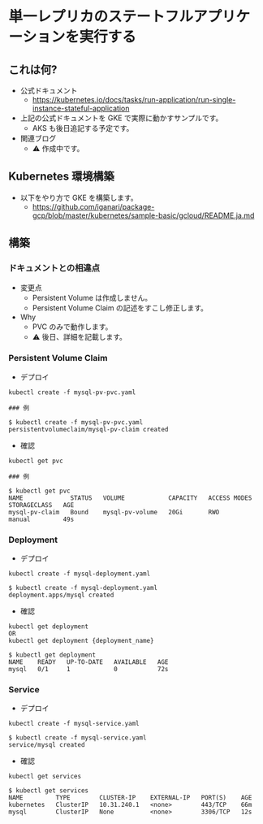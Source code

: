 # 単一レプリカのステートフルアプリケーションを実行する

## これは何?

+ 公式ドキュメント
  + https://kubernetes.io/docs/tasks/run-application/run-single-instance-stateful-application
+ 上記の公式ドキュメントを GKE で実際に動かすサンプルです。
  + AKS も後日追記する予定です。
+ 関連ブログ
  + :warning: 作成中です。

## Kubernetes 環境構築

+ 以下をやり方で GKE を構築します。
  + https://github.com/iganari/package-gcp/blob/master/kubernetes/sample-basic/gcloud/README.ja.md

## 構築

### ドキュメントとの相違点

+ 変更点
  + Persistent Volume は作成しません。
  + Persistent Volume Claim の記述をすこし修正します。
+ Why
  + PVC のみで動作します。
  + :warning: 後日、詳細を記載します。

### Persistent Volume Claim

+ デプロイ

```
kubectl create -f mysql-pv-pvc.yaml
```
```
### 例

$ kubectl create -f mysql-pv-pvc.yaml
persistentvolumeclaim/mysql-pv-claim created
```

+ 確認

```
kubectl get pvc
```
```
### 例

$ kubectl get pvc
NAME             STATUS   VOLUME            CAPACITY   ACCESS MODES   STORAGECLASS   AGE
mysql-pv-claim   Bound    mysql-pv-volume   20Gi       RWO            manual         49s
```

### Deployment

+ デプロイ

```
kubectl create -f mysql-deployment.yaml
```
```
$ kubectl create -f mysql-deployment.yaml
deployment.apps/mysql created
```

+ 確認

```
kubectl get deployment
OR
kubectl get deployment {deployment_name}
```
```
$ kubectl get deployment
NAME    READY   UP-TO-DATE   AVAILABLE   AGE
mysql   0/1     1            0           72s
```

### Service

+ デプロイ

```
kubectl create -f mysql-service.yaml
```
```
$ kubectl create -f mysql-service.yaml
service/mysql created
```

+ 確認

```
kubectl get services
```
```
$ kubectl get services
NAME         TYPE        CLUSTER-IP    EXTERNAL-IP   PORT(S)    AGE
kubernetes   ClusterIP   10.31.240.1   <none>        443/TCP    66m
mysql        ClusterIP   None          <none>        3306/TCP   12s
```
